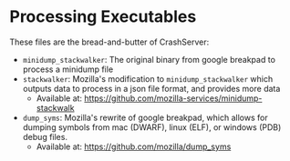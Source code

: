 Processing Executables
======================

These files are the bread-and-butter of CrashServer:

- `minidump_stackwalker`: The original binary from google breakpad to process a minidump file
- `stackwalker`: Mozilla's modification to `minidump_stackwalker` which outputs data to process in a json file format, and provides more data
	- Available at: https://github.com/mozilla-services/minidump-stackwalk
- `dump_syms`: Mozilla's rewrite of google breakpad, which allows for dumping symbols from mac (DWARF), linux (ELF), or windows (PDB) debug files.
	- Available at: https://github.com/mozilla/dump_syms

